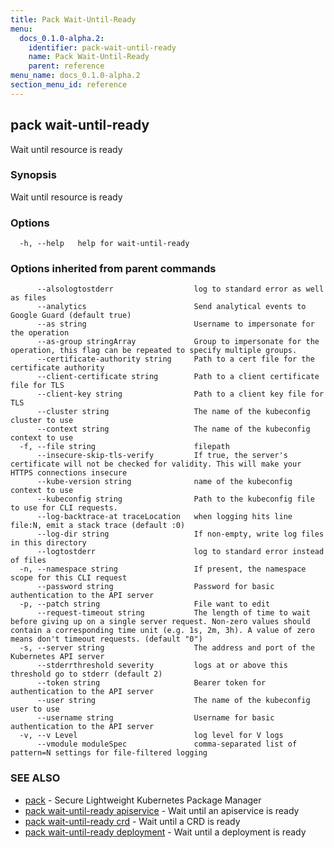 ```yaml
---
title: Pack Wait-Until-Ready
menu:
  docs_0.1.0-alpha.2:
    identifier: pack-wait-until-ready
    name: Pack Wait-Until-Ready
    parent: reference
menu_name: docs_0.1.0-alpha.2
section_menu_id: reference
---
```

## pack wait-until-ready

Wait until resource is ready

### Synopsis

Wait until resource is ready

### Options

```
  -h, --help   help for wait-until-ready
```

### Options inherited from parent commands

```
      --alsologtostderr                  log to standard error as well as files
      --analytics                        Send analytical events to Google Guard (default true)
      --as string                        Username to impersonate for the operation
      --as-group stringArray             Group to impersonate for the operation, this flag can be repeated to specify multiple groups.
      --certificate-authority string     Path to a cert file for the certificate authority
      --client-certificate string        Path to a client certificate file for TLS
      --client-key string                Path to a client key file for TLS
      --cluster string                   The name of the kubeconfig cluster to use
      --context string                   The name of the kubeconfig context to use
  -f, --file string                      filepath
      --insecure-skip-tls-verify         If true, the server's certificate will not be checked for validity. This will make your HTTPS connections insecure
      --kube-version string              name of the kubeconfig context to use
      --kubeconfig string                Path to the kubeconfig file to use for CLI requests.
      --log-backtrace-at traceLocation   when logging hits line file:N, emit a stack trace (default :0)
      --log-dir string                   If non-empty, write log files in this directory
      --logtostderr                      log to standard error instead of files
  -n, --namespace string                 If present, the namespace scope for this CLI request
      --password string                  Password for basic authentication to the API server
  -p, --patch string                     File want to edit
      --request-timeout string           The length of time to wait before giving up on a single server request. Non-zero values should contain a corresponding time unit (e.g. 1s, 2m, 3h). A value of zero means don't timeout requests. (default "0")
  -s, --server string                    The address and port of the Kubernetes API server
      --stderrthreshold severity         logs at or above this threshold go to stderr (default 2)
      --token string                     Bearer token for authentication to the API server
      --user string                      The name of the kubeconfig user to use
      --username string                  Username for basic authentication to the API server
  -v, --v Level                          log level for V logs
      --vmodule moduleSpec               comma-separated list of pattern=N settings for file-filtered logging
```

### SEE ALSO

* [pack](/docs/0.1.0-alpha.2/reference/pack)	 - Secure Lightweight Kubernetes Package Manager
* [pack wait-until-ready apiservice](/docs/0.1.0-alpha.2/reference/pack_wait-until-ready_apiservice)	 - Wait until an apiservice is ready
* [pack wait-until-ready crd](/docs/0.1.0-alpha.2/reference/pack_wait-until-ready_crd)	 - Wait until a CRD is ready
* [pack wait-until-ready deployment](/docs/0.1.0-alpha.2/reference/pack_wait-until-ready_deployment)	 - Wait until a deployment is ready

